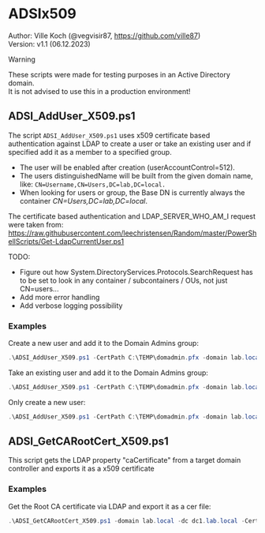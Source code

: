# ADSIx509
Author:     Ville Koch (@vegvisir87, https://github.com/ville87)   
Version:    v1.1 (06.12.2023)   

> [!WARNING]  
> These scripts were made for testing purposes in an Active Directory domain.    
> It is not advised to use this in a production environment!   

## ADSI_AddUser_X509.ps1
The script `ADSI_AddUser_X509.ps1` uses x509 certificate based authentication against LDAP to create a user or take an existing user and if specified add it as a member to a specified group. 
- The user will be enabled after creation (userAccountControl=512). 
- The users distinguishedName will be built from the given domain name, like: `CN=Username,CN=Users,DC=lab,DC=local.`
- When looking for users or group, the Base DN is currently always the container *CN=Users,DC=lab,DC=local*.
   
The certificate based authentication and LDAP_SERVER_WHO_AM_I request were taken from:   
https://raw.githubusercontent.com/leechristensen/Random/master/PowerShellScripts/Get-LdapCurrentUser.ps1

TODO:   
- Figure out how System.DirectoryServices.Protocols.SearchRequest has to be set to look in any container / subcontainers / OUs, not just CN=users...
- Add more error handling
- Add verbose logging possibility

### Examples 
Create a new user and add it to the Domain Admins group:   
```powershell
.\ADSI_AddUser_X509.ps1 -CertPath C:\TEMP\domadmin.pfx -domain lab.local -DCIP 10.0.0.4 -CreateUser Y -samAccountName baduser1 -givenName Hans -sn Landa -AddToGroup Y -groupName "Domain Admins"
```

Take an existing user and add it to the Domain Admins group:   
```powershell
.\ADSI_AddUser_X509.ps1 -CertPath C:\TEMP\domadmin.pfx -domain lab.local -DCIP 10.0.0.4 -CreateUser N -samAccountName someuser1 -AddToGroup Y -groupName "Domain Admins"
```

Only create a new user:   
```powershell
.\ADSI_AddUser_X509.ps1 -CertPath C:\TEMP\domadmin.pfx -domain lab.local -DCIP 10.0.0.4 -CreateUser Y -samAccountName anotheruser1 -givenName Mister -sn Blonde -AddToGroup N
```

## ADSI_GetCARootCert_X509.ps1
This script gets the LDAP property "caCertificate" from a target domain controller and exports it as a x509 certificate

### Examples 
Get the Root CA certificate via LDAP and export it as a cer file:   
```powershell
.\ADSI_GetCARootCert_X509.ps1 -domain lab.local -dc dc1.lab.local -CertExportPath C:\users\jdoe\Desktop
```
